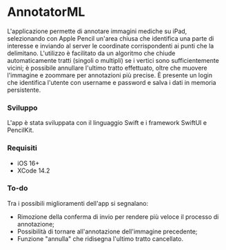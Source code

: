# AnnotatorML

L'applicazione permette di annotare immagini mediche su iPad, selezionando con Apple Pencil un'area chiusa che identifica una parte di interesse e inviando al server le coordinate corrispondenti ai punti che la delimitano.
L'utilizzo è facilitato da un algoritmo che chiude automaticamente tratti (singoli o multipli) se i vertici sono sufficientemente vicini; è possibile annullare l'ultimo tratto effettuato, oltre che muovere l'immagine e zoommare per annotazioni più precise.
È presente un login che identifica l'utente con username e password e salva i dati in memoria persistente.


### Sviluppo
L'app è stata sviluppata con il linguaggio Swift e i framework SwiftUI e PencilKit.


### Requisiti
- iOS 16+
- XCode 14.2

### To-do
Tra i possibili miglioramenti dell'app si segnalano:
- Rimozione della conferma di invio per rendere più veloce il processo di annotazione;
- Possibilità di tornare all'annotazione dell'immagine precedente;
- Funzione "annulla" che ridisegna l'ultimo tratto cancellato.
